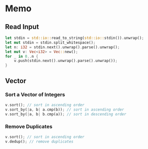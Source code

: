 # Memo

## Read Input

```rust
let stdin = std::io::read_to_string(std::io::stdin()).unwrap();
let mut stdin = stdin.split_whitespace();
let n: i32 = stdin.next().unwrap().parse().unwrap();
let mut v: Vec<i32> = Vec::new();
for _ in 0..n {
    v.push(stdin.next().unwrap().parse().unwrap());
}
```

## Vector

### Sort a Vector of Integers

```rust
v.sort(); // sort in ascending order
v.sort_by(|a, b| a.cmp(b)); // sort in ascending order
v.sort_by(|a, b| b.cmp(a)); // sort in descending order
```

### Remove Duplicates

```rust
v.sort(); // sort in ascending order
v.dedup(); // remove duplicates
```
